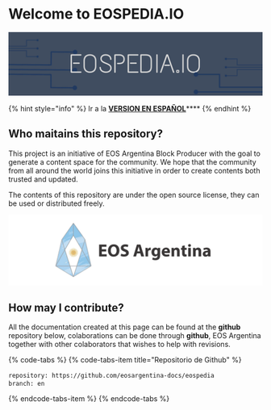 # Welcome to EOSPEDIA.IO

![](.gitbook/assets/eospedia.io-1.png)

{% hint style="info" %}
Ir a la [**VERSION EN ESPAÑOL**](https://www.eospedia.io/)\*\*\*\*
{% endhint %}

## Who maitains this repository?

This project is an initiative of EOS Argentina Block Producer with the goal to generate a content space for the community.  We hope that the community from all around the world joins this initiative in order to create contents both trusted and updated.

The contents of this repository are under the open source license, they can be used or distributed freely.

![](.gitbook/assets/image%20%2821%29.png)

## How may I contribute?

All the documentation created at this page can be found at the **github** repository below, colaborations can be done through **github**, EOS Argentina together with other colaborators that wishes to help with revisions.

{% code-tabs %}
{% code-tabs-item title="Repositorio de Github" %}
```text
repository: https://github.com/eosargentina-docs/eospedia
branch: en
```
{% endcode-tabs-item %}
{% endcode-tabs %}



